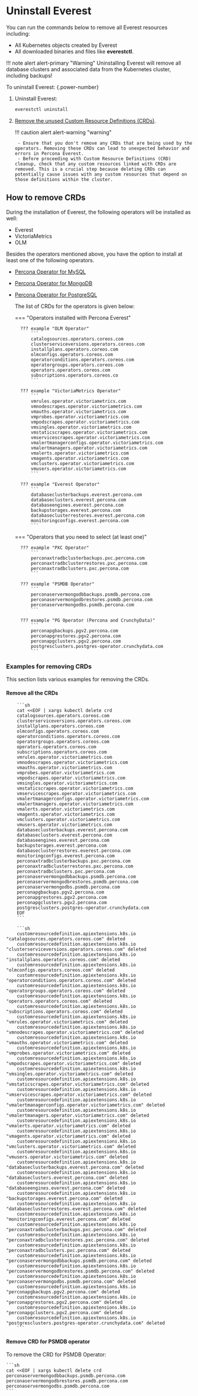 # Uninstall Everest

You can run the commands below to remove all Everest resources including:

- All Kubernetes objects created by Everest
- All downloaded binaries and files like **everestctl**.

!!! note alert alert-primary "Warning"
    Uninstalling Everest will remove all database clusters and associated data from the Kubernetes cluster, including backups!


To uninstall Everest:
{.power-number}


1. Uninstall Everest:

    ```sh
    everestctl uninstall
    ```

2. [Remove the unused Custom Resource Definitions (CRDs)](uninstallEverest.md#).

    !!! caution alert alert-warning "warning"

        - Ensure that you don't remove any CRDs that are being used by the operators. Removing these CRDs can lead to unexpected behavior and errors in Percona Everest.
        - Before proceeding with Custom Resource Definitions (CRD) cleanup, check that any custom resources linked with CRDs are removed. This is a crucial step because deleting CRDs can potentially cause issues with any custom resources that depend on those definitions within the cluster.

## How to remove CRDs

During the installation of Everest, the following operators will be installed as well:
    
- Everest
- VictoriaMetrics
- OLM

Besides the operators mentioned above, you have the option to install at least one of the following operators.
    
- [Percona Operator for MySQL](https://docs.percona.com/percona-operator-for-mysql/pxc/index.html)
- [Percona Operator for MongoDB](https://docs.percona.com/percona-operator-for-mongodb/index.html)
- [Percona Operator for PostgreSQL](https://docs.percona.com/percona-operator-for-postgresql/2.0/index.html)

    The list of CRDs for the operators is given below:

    === "Operators installed with Percona Everest"

        ??? example "OLM Operator"
            ```
            catalogsources.operators.coreos.com
            clusterserviceversions.operators.coreos.com
            installplans.operators.coreos.com
            olmconfigs.operators.coreos.com
            operatorconditions.operators.coreos.com
            operatorgroups.operators.coreos.com
            operators.operators.coreos.com
            subscriptions.operators.coreos.co
            ```

        ??? example "VictoriaMetrics Operator"
            ```
            vmrules.operator.victoriametrics.com
            vmnodescrapes.operator.victoriametrics.com
            vmauths.operator.victoriametrics.com
            vmprobes.operator.victoriametrics.com
            vmpodscrapes.operator.victoriametrics.com
            vmsingles.operator.victoriametrics.com
            vmstaticscrapes.operator.victoriametrics.com
            vmservicescrapes.operator.victoriametrics.com
            vmalertmanagerconfigs.operator.victoriametrics.com
            vmalertmanagers.operator.victoriametrics.com
            vmalerts.operator.victoriametrics.com
            vmagents.operator.victoriametrics.com
            vmclusters.operator.victoriametrics.com
            vmusers.operator.victoriametrics.com
            ```

        ??? example "Everest Operator"
            ```
            databaseclusterbackups.everest.percona.com
            databaseclusters.everest.percona.com
            databaseengines.everest.percona.com
            backupstorages.everest.percona.com
            databaseclusterrestores.everest.percona.com
            monitoringconfigs.everest.percona.com
            ```

    === "Operators that you need to select (at least one)"
    
        ??? example "PXC Operator"
            ```
            perconaxtradbclusterbackups.pxc.percona.com
            perconaxtradbclusterrestores.pxc.percona.com
            perconaxtradbclusters.pxc.percona.com
            ```

        ??? example "PSMDB Operator"
            ```
            perconaservermongodbbackups.psmdb.percona.com
            perconaservermongodbrestores.psmdb.percona.com
            perconaservermongodbs.psmdb.percona.com
            ```
        
        ??? example "PG Operator (Percona and CrunchyData)"
            ```
            perconapgbackups.pgv2.percona.com
            perconapgrestores.pgv2.percona.com
            perconapgclusters.pgv2.percona.com
            postgresclusters.postgres-operator.crunchydata.com
            ```
        
### Examples for removing CRDs

This section lists various examples for removing the CRDs.

#### Remove all the CRDs

        ```sh
        cat <<EOF | xargs kubectl delete crd
        catalogsources.operators.coreos.com
        clusterserviceversions.operators.coreos.com
        installplans.operators.coreos.com
        olmconfigs.operators.coreos.com
        operatorconditions.operators.coreos.com
        operatorgroups.operators.coreos.com
        operators.operators.coreos.com
        subscriptions.operators.coreos.com
        vmrules.operator.victoriametrics.com
        vmnodescrapes.operator.victoriametrics.com
        vmauths.operator.victoriametrics.com
        vmprobes.operator.victoriametrics.com
        vmpodscrapes.operator.victoriametrics.com
        vmsingles.operator.victoriametrics.com
        vmstaticscrapes.operator.victoriametrics.com
        vmservicescrapes.operator.victoriametrics.com
        vmalertmanagerconfigs.operator.victoriametrics.com
        vmalertmanagers.operator.victoriametrics.com
        vmalerts.operator.victoriametrics.com
        vmagents.operator.victoriametrics.com
        vmclusters.operator.victoriametrics.com
        vmusers.operator.victoriametrics.com
        databaseclusterbackups.everest.percona.com
        databaseclusters.everest.percona.com
        databaseengines.everest.percona.com
        backupstorages.everest.percona.com
        databaseclusterrestores.everest.percona.com
        monitoringconfigs.everest.percona.com
        perconaxtradbclusterbackups.pxc.percona.com
        perconaxtradbclusterrestores.pxc.percona.com
        perconaxtradbclusters.pxc.percona.com
        perconaservermongodbbackups.psmdb.percona.com
        perconaservermongodbrestores.psmdb.percona.com
        perconaservermongodbs.psmdb.percona.com
        perconapgbackups.pgv2.percona.com
        perconapgrestores.pgv2.percona.com
        perconapgclusters.pgv2.percona.com
        postgresclusters.postgres-operator.crunchydata.com
        EOF
        ```

        ```sh
        customresourcedefinition.apiextensions.k8s.io "catalogsources.operators.coreos.com" deleted
        customresourcedefinition.apiextensions.k8s.io "clusterserviceversions.operators.coreos.com" deleted
        customresourcedefinition.apiextensions.k8s.io "installplans.operators.coreos.com" deleted
        customresourcedefinition.apiextensions.k8s.io "olmconfigs.operators.coreos.com" deleted
        customresourcedefinition.apiextensions.k8s.io "operatorconditions.operators.coreos.com" deleted
        customresourcedefinition.apiextensions.k8s.io "operatorgroups.operators.coreos.com" deleted
        customresourcedefinition.apiextensions.k8s.io "operators.operators.coreos.com" deleted
        customresourcedefinition.apiextensions.k8s.io "subscriptions.operators.coreos.com" deleted
        customresourcedefinition.apiextensions.k8s.io "vmrules.operator.victoriametrics.com" deleted
        customresourcedefinition.apiextensions.k8s.io "vmnodescrapes.operator.victoriametrics.com" deleted
        customresourcedefinition.apiextensions.k8s.io "vmauths.operator.victoriametrics.com" deleted
        customresourcedefinition.apiextensions.k8s.io "vmprobes.operator.victoriametrics.com" deleted
        customresourcedefinition.apiextensions.k8s.io "vmpodscrapes.operator.victoriametrics.com" deleted
        customresourcedefinition.apiextensions.k8s.io "vmsingles.operator.victoriametrics.com" deleted
        customresourcedefinition.apiextensions.k8s.io "vmstaticscrapes.operator.victoriametrics.com" deleted
        customresourcedefinition.apiextensions.k8s.io "vmservicescrapes.operator.victoriametrics.com" deleted
        customresourcedefinition.apiextensions.k8s.io "vmalertmanagerconfigs.operator.victoriametrics.com" deleted
        customresourcedefinition.apiextensions.k8s.io "vmalertmanagers.operator.victoriametrics.com" deleted
        customresourcedefinition.apiextensions.k8s.io "vmalerts.operator.victoriametrics.com" deleted
        customresourcedefinition.apiextensions.k8s.io "vmagents.operator.victoriametrics.com" deleted
        customresourcedefinition.apiextensions.k8s.io "vmclusters.operator.victoriametrics.com" deleted
        customresourcedefinition.apiextensions.k8s.io "vmusers.operator.victoriametrics.com" deleted
        customresourcedefinition.apiextensions.k8s.io "databaseclusterbackups.everest.percona.com" deleted
        customresourcedefinition.apiextensions.k8s.io "databaseclusters.everest.percona.com" deleted
        customresourcedefinition.apiextensions.k8s.io "databaseengines.everest.percona.com" deleted
        customresourcedefinition.apiextensions.k8s.io "backupstorages.everest.percona.com" deleted
        customresourcedefinition.apiextensions.k8s.io "databaseclusterrestores.everest.percona.com" deleted
        customresourcedefinition.apiextensions.k8s.io "monitoringconfigs.everest.percona.com" deleted
        customresourcedefinition.apiextensions.k8s.io "perconaxtradbclusterbackups.pxc.percona.com" deleted
        customresourcedefinition.apiextensions.k8s.io "perconaxtradbclusterrestores.pxc.percona.com" deleted
        customresourcedefinition.apiextensions.k8s.io "perconaxtradbclusters.pxc.percona.com" deleted
        customresourcedefinition.apiextensions.k8s.io "perconaservermongodbbackups.psmdb.percona.com" deleted
        customresourcedefinition.apiextensions.k8s.io "perconaservermongodbrestores.psmdb.percona.com" deleted
        customresourcedefinition.apiextensions.k8s.io "perconaservermongodbs.psmdb.percona.com" deleted
        customresourcedefinition.apiextensions.k8s.io "perconapgbackups.pgv2.percona.com" deleted
        customresourcedefinition.apiextensions.k8s.io "perconapgrestores.pgv2.percona.com" deleted
        customresourcedefinition.apiextensions.k8s.io "perconapgclusters.pgv2.percona.com" deleted
        customresourcedefinition.apiextensions.k8s.io "postgresclusters.postgres-operator.crunchydata.com" deleted
        ```

#### Remove CRD for PSMDB operator

To remove the CRD for PSMDB Operator:

    ```sh
    cat <<EOF | xargs kubectl delete crd
    perconaservermongodbbackups.psmdb.percona.com
    perconaservermongodbrestores.psmdb.percona.com
    perconaservermongodbs.psmdb.percona.com
    ```














